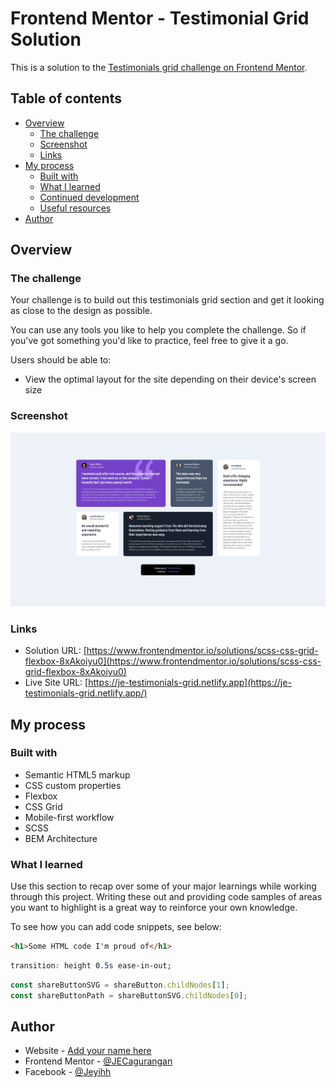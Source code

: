 # Frontend Mentor - Testimonial Grid Solution

This is a solution to the [Testimonials grid challenge on Frontend Mentor](https://www.frontendmentor.io/challenges/testimonials-grid-section-Nnw6J7Un7).

## Table of contents

- [Overview](#overview)
  - [The challenge](#the-challenge)
  - [Screenshot](#screenshot)
  - [Links](#links)
- [My process](#my-process)
  - [Built with](#built-with)
  - [What I learned](#what-i-learned)
  - [Continued development](#continued-development)
  - [Useful resources](#useful-resources)
- [Author](#author)

## Overview

### The challenge

Your challenge is to build out this testimonials grid section and get it looking as close to the design as possible.

You can use any tools you like to help you complete the challenge. So if you've got something you'd like to practice, feel free to give it a go.

Users should be able to:

- View the optimal layout for the site depending on their device's screen size

### Screenshot

![](./images/Screenshot_2021-03-15.png)

### Links

- Solution URL: [https://www.frontendmentor.io/solutions/scss-css-grid-flexbox-8xAkoiyu0](https://www.frontendmentor.io/solutions/scss-css-grid-flexbox-8xAkoiyu0)
- Live Site URL: [https://je-testimonials-grid.netlify.app](https://je-testimonials-grid.netlify.app/)

## My process

### Built with

- Semantic HTML5 markup
- CSS custom properties
- Flexbox
- CSS Grid
- Mobile-first workflow
- SCSS
- BEM Architecture

### What I learned

Use this section to recap over some of your major learnings while working through this project. Writing these out and providing code samples of areas you want to highlight is a great way to reinforce your own knowledge.

To see how you can add code snippets, see below:

```html
<h1>Some HTML code I'm proud of</h1>
```
```css
transition: height 0.5s ease-in-out;
```
```js
const shareButtonSVG = shareButton.childNodes[1];
const shareButtonPath = shareButtonSVG.childNodes[0];
```

## Author

- Website - [Add your name here](https://www.your-site.com)
- Frontend Mentor - [@JECagurangan](https://www.frontendmentor.io/profile/JECagurangan)
- Facebook - [@Jeyihh](https://www.facebook.com/Jeyihh/)

